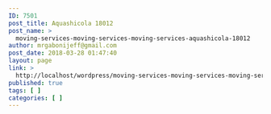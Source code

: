 ```yaml
---
ID: 7501
post_title: Aquashicola 18012
post_name: >
  moving-services-moving-services-moving-services-aquashicola-18012
author: mrgabonijeff@gmail.com
post_date: 2018-03-28 01:47:40
layout: page
link: >
  http://localhost/wordpress/moving-services-moving-services-moving-services-aquashicola-18012/
published: true
tags: [ ]
categories: [ ]
---
```

